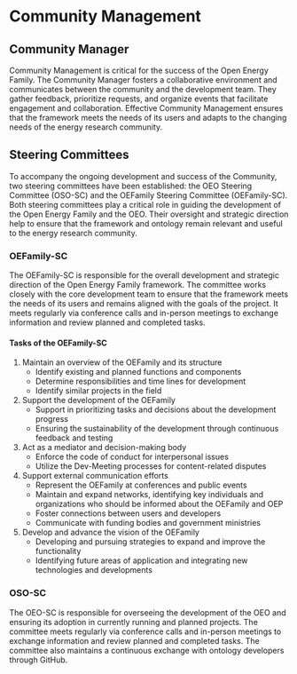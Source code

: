 # Community Management

## Community Manager

Community Management is critical for the success of the Open Energy Family. 
The Community Manager fosters a collaborative environment and communicates 
between the community and the development team. They gather feedback, 
prioritize requests, and organize events that facilitate engagement and 
collaboration. 
Effective Community Management ensures that the framework meets the needs of 
its users and adapts to the changing needs of the energy research community.

## Steering Committees

To accompany the ongoing development and success of the Community, 
two steering committees have been established: 
the OEO Steering Committee (OSO-SC) 
and the OEFamily Steering Committee (OEFamily-SC).
Both steering committees play a critical role in guiding the development 
of the Open Energy Family and the OEO. 
Their oversight and strategic direction help to ensure that the framework 
and ontology remain relevant and useful to the energy research community.

### OEFamily-SC

The OEFamily-SC is responsible for the overall development and strategic 
direction of the Open Energy Family framework. 
The committee works closely with the core development team to ensure that the 
framework meets the needs of its users and remains aligned with the goals 
of the project. It meets regularly via conference calls and in-person meetings 
to exchange information and review planned and completed tasks.

#### Tasks of the OEFamily-SC

1. Maintain an overview of the OEFamily and its structure
    - Identify existing and planned functions and components
    - Determine responsibilities and time lines for development
    - Identify similar projects in the field
2. Support the development of the OEFamily
    - Support in prioritizing tasks and decisions about the development progress
    - Ensuring the sustainability of the development through continuous feedback and testing
3. Act as a mediator and decision-making body
    - Enforce the code of conduct for interpersonal issues
    - Utilize the Dev-Meeting processes for content-related disputes
4. Support external communication efforts
    - Represent the OEFamily at conferences and public events
    - Maintain and expand networks, identifying key individuals and organizations who should be informed about the OEFamily and OEP
    - Foster connections between users and developers
    - Communicate with funding bodies and government ministries
5. Develop and advance the vision of the OEFamily
    - Developing and pursuing strategies to expand and improve the functionality
    - Identifying future areas of application and integrating new technologies and developments

### OSO-SC

The OEO-SC is responsible for overseeing the development of the OEO
and ensuring its adoption in currently running and planned projects. 
The committee meets regularly via conference calls and in-person meetings 
to exchange information and review planned and completed tasks. 
The committee also maintains a continuous exchange with ontology developers 
through GitHub.
